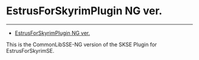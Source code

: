 # EstrusForSkyrimPlugin NG ver.
---

- [EstrusForSkyrimPlugin NG ver.](#EstrusForSkyrimPluginNGver.)

This is the CommonLibSSE-NG version of the SKSE Plugin for EstrusForSkyrimSE.
